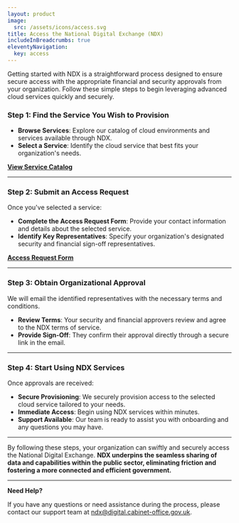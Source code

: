 ```yaml
---
layout: product
image:
  src: /assets/icons/access.svg
title: Access the National Digital Exchange (NDX)
includeInBreadcrumbs: true
eleventyNavigation:
  key: access
---
```


Getting started with NDX is a straightforward process designed to ensure secure access with the appropriate financial and security approvals from your organization. Follow these simple steps to begin leveraging advanced cloud services quickly and securely.

### **Step 1: Find the Service You Wish to Provision**

- **Browse Services**: Explore our catalog of cloud environments and services available through NDX.
- **Select a Service**: Identify the cloud service that best fits your organization's needs.

[**View Service Catalog**](/catalog)

---

### **Step 2: Submit an Access Request**

Once you've selected a service:

- **Complete the Access Request Form**: Provide your contact information and details about the selected service.
- **Identify Key Representatives**: Specify your organization's designated security and financial sign-off representatives.

[**Access Request Form**](/access/aws-connect)

---

### **Step 3: Obtain Organizational Approval**

We will email the identified representatives with the necessary terms and conditions.

- **Review Terms**: Your security and financial approvers review and agree to the NDX terms of service.
- **Provide Sign-Off**: They confirm their approval directly through a secure link in the email.

---

### **Step 4: Start Using NDX Services**

Once approvals are received:

- **Secure Provisioning**: We securely provision access to the selected cloud service tailored to your needs.
- **Immediate Access**: Begin using NDX services within minutes.
- **Support Available**: Our team is ready to assist you with onboarding and any questions you may have.

---

By following these steps, your organization can swiftly and securely access the National Digital Exchange. **NDX underpins the seamless sharing of data and capabilities within the public sector, eliminating friction and fostering a more connected and efficient government.**

---

**Need Help?**

If you have any questions or need assistance during the process, please contact our support team at [ndx@digital.cabinet-office.gov.uk](mailto:ndx@digital.cabinet-office.gov.uk).
